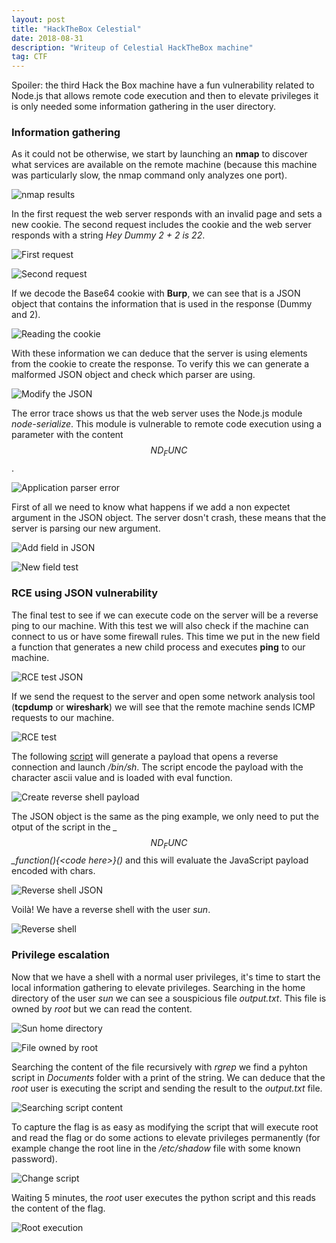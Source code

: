 ```yaml
---
layout: post
title: "HackTheBox Celestial"
date: 2018-08-31 
description: "Writeup of Celestial HackTheBox machine"
tag: CTF
---   
```


Spoiler: the third Hack the Box machine have a fun vulnerability related to Node.js that allows remote code execution and then to elevate privileges it is only needed some information gathering in the user directory.

### Information gathering

As it could not be otherwise, we start by launching an **nmap** to discover what services are available on the remote machine (because this machine was particularly slow, the nmap command only analyzes one port).

![](/30sec/images/posts/Celestial/img1.png "nmap results")

In the first request the web server responds with an invalid page and sets a new cookie. The second request includes the cookie and the web server responds with a string *Hey Dummy 2 + 2 is 22*.

![](/30sec/images/posts/Celestial/img2.png "First request")

![](/30sec/images/posts/Celestial/img3.png "Second request")

If we decode the Base64 cookie with **Burp**, we can see that is a JSON object that contains the information that is used in the response (Dummy and 2).

![](/30sec/images/posts/Celestial/img4.png "Reading the cookie")

With these information we can deduce that the server is using elements from the cookie to create the response. To verify this we can generate a malformed JSON object and check which parser are using.

![](/30sec/images/posts/Celestial/img5.png "Modify the JSON")

The error trace shows us that the web server uses the Node.js module *node-serialize*. This module is vulnerable to remote code execution using a parameter with the content *_$$ND_FUNC$$_*.

![](/30sec/images/posts/Celestial/img6.png "Application parser error")

First of all we need to know what happens if we add a non expectet argument in the JSON object. The server dosn't crash, these means that the server is parsing our new argument.

![](/30sec/images/posts/Celestial/img7.png "Add field in JSON")

![](/30sec/images/posts/Celestial/img8.png "New field test")

### RCE using JSON vulnerability

The final test to see if we can execute code on the server will be a reverse ping to our machine. With this test we will also check if the machine can connect to us or have some firewall rules. This time we put in the new field a function that generates a new child process and executes **ping** to our machine.

![](/30sec/images/posts/Celestial/img9.png "RCE test JSON")

If we send the request to the server and open some network analysis tool (**tcpdump** or **wireshark**) we will see that the remote machine sends ICMP requests to our machine.

![](/30sec/images/posts/Celestial/img10.png "RCE test")

The following [script](https://github.com/ajinabraham/Node.Js-Security-Course/blob/master/nodejsshell.py) will generate a payload that opens a reverse connection and launch */bin/sh*. The script encode the payload with the character ascii value and is loaded with eval function.

![](/30sec/images/posts/Celestial/img11.png "Create reverse shell payload")

The JSON object is the same as the ping example, we only need to put the otput of the script in the *_$$ND_FUNC$$_function(){\<code here\>}()* and this will evaluate the JavaScript payload encoded with chars.

![](/30sec/images/posts/Celestial/img12.png "Reverse shell JSON")

Voilà! We have a reverse shell with the user *sun*.

![](/30sec/images/posts/Celestial/img13.png "Reverse shell")

### Privilege escalation

Now that we have a shell with a normal user privileges, it's time to start the local information gathering to elevate privileges. Searching in the home directory of the user *sun* we can see a souspicious file *output.txt*. This file is owned by *root* but we can read the content.

![](/30sec/images/posts/Celestial/img14.png "Sun home directory")

![](/30sec/images/posts/Celestial/img15.png "File owned by root")

Searching the content of the file recursively with *rgrep* we find a pyhton script in *Documents* folder with a print of the string. We can deduce that the *root* user is executing the script and sending the result to the *output.txt* file.

![](/30sec/images/posts/Celestial/img16.png "Searching script content")

To capture the flag is as easy as modifying the script that will execute root and read the flag or do some actions to elevate privileges permanently (for example change the root line in the */etc/shadow* file with some known password).

![](/30sec/images/posts/Celestial/img17.png "Change script")

Waiting 5 minutes, the *root* user executes the python script and this reads the content of the flag.

![](/30sec/images/posts/Celestial/img18.png "Root execution")
